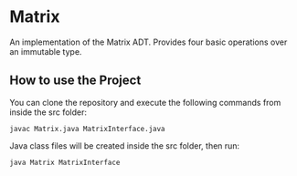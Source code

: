 # Matrix

An implementation of the Matrix ADT. Provides four basic operations over an immutable type.

## How to use the Project

You can clone the repository and execute the following commands from inside the src folder:

```
javac Matrix.java MatrixInterface.java
```

Java class files will be created inside the src folder, then run:

```
java Matrix MatrixInterface
```
